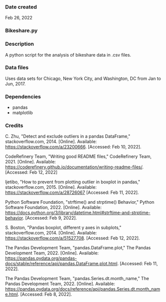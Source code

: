 ### Date created
Feb 26, 2022

### Bikeshare.py

### Description
A python script for the analysis of bikeshare data in .csv files.

### Data files
Uses data sets for Chicago, New York City, and Washington, DC from Jan to Jun, 2017.

### Dependencies
- pandas
- matplotlib

### Credits
C. Zhu, "Detect and exclude outliers in a pandas DataFrame," stackoverflow.com, 2014. [Online]. Available: https://stackoverflow.com/a/23200666. [Accessed: Feb 10, 2022].

CodeRefinery Team, "Writing good README files," CodeRefinery Team, 2021. [Online]. Available: https://coderefinery.github.io/documentation/writing-readme-files/. [Accessed: Feb 12, 2022]

ljetibo, "How to prevent from plotting outlier in boxplot in pandas," stackoverflow.com, 2015. [Online]. Available: https://stackoverflow.com/a/28726067 [Accessed: Feb 11, 2022].

Python Software Foundation, "strftime() and strptime() Behavior," Python Software Foundation, 2022. [Online]. Available: https://docs.python.org/3/library/datetime.html#strftime-and-strptime-behavior. [Accessed: Feb 9, 2022].

S. Boston, "Pandas boxplot, different y axes in subplots," stackoverflow.com, 2014. [Online]. Available: https://stackoverflow.com/a/51527708. [Accessed: Feb 12, 2022].

The Pandas Development Team, "pandas.DataFrame.plot," The Pandas Development Team, 2022. [Online]. Available: https://pandas.pydata.org/pandas-docs/stable/reference/api/pandas.DataFrame.plot.html. [Accessed: Feb 11, 2022].

The Pandas Development Team, "pandas.Series.dt.month_name," The Pandas Development Team, 2022. [Online]. Available: https://pandas.pydata.org/docs/reference/api/pandas.Series.dt.month_name.html. [Accessed: Feb 8, 2022].
